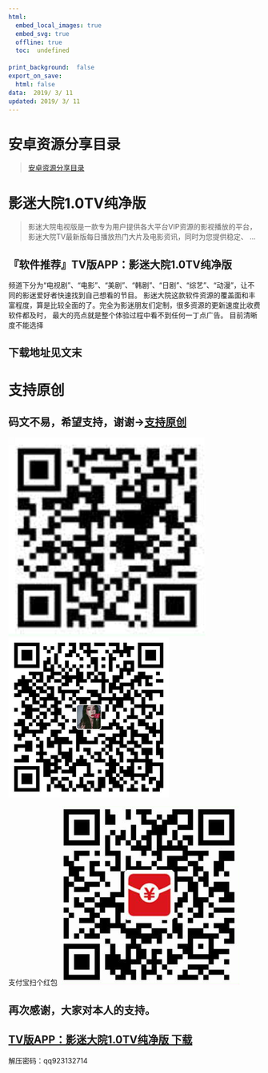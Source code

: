 ```yaml
---
html:
  embed_local_images: true
  embed_svg: true
  offline: true
  toc:  undefined

print_background:  false
export_on_save:
  html: false
data:  2019/ 3/ 11
updated: 2019/ 3/ 11
---
```


# 安卓资源分享目录

> [安卓资源分享目录](https://blog.csdn.net/qq923132714/article/details/83059823 "安卓资源分享目录")


# 影迷大院1.0TV纯净版

>  影迷大院电视版是一款专为用户提供各大平台VIP资源的影视播放的平台，影迷大院TV最新版每日播放热门大片及电影资讯，同时为您提供稳定、 ...


## 『软件推荐』TV版APP：影迷大院1.0TV纯净版

频道下分为“电视剧”、“电影”、“美剧”、“韩剧”、“日剧”、“综艺”、“动漫”，让不同的影迷爱好者快速找到自己想看的节目。
影迷大院这款软件资源的覆盖面和丰富程度，算是比较全面的了。完全为影迷朋友们定制，很多资源的更新速度比收费软件都及时，
最大的亮点就是整个体验过程中看不到任何一丁点广告。
目前清晰度不能选择

## 下载地址见文末
# 支持原创
## 码文不易，希望支持，谢谢->**[支持原创](http://blog.csdn.net/qq923132714/article/details/79399145)**
![微信支付](https://raw.githubusercontent.com/923132714/my_picture/master/blog/support/weixin.png)![微信支付](https://raw.githubusercontent.com/923132714/my_picture/master/blog/support/支付宝.png)

支付宝扫个红包
![支付宝扫个红包](https://raw.githubusercontent.com/923132714/my_picture/master/blog/support/扫码领红包.png "扫码领红包")

## 再次感谢，大家对本人的支持。



## [TV版APP：影迷大院1.0TV纯净版  下载](http://u16848854.ctfile.net/fs/16848854-349584513 "TV版APP：影迷大院1.0TV纯净版 下载")

解压密码：qq923132714
